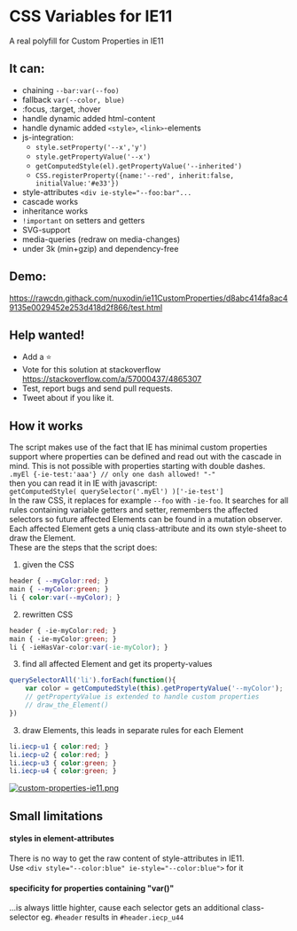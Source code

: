 # CSS Variables for IE11
A real polyfill for Custom Properties in IE11


## It can:
- chaining `--bar:var(--foo)`
- fallback `var(--color, blue)`
- :focus, :target, :hover
- handle dynamic added html-content
- handle dynamic added `<style>`, `<link>`-elements
- js-integration:
    - `style.setProperty('--x','y')`
    - `style.getPropertyValue('--x')`
    - `getComputedStyle(el).getPropertyValue('--inherited')`
    - `CSS.registerProperty({name:'--red', inherit:false, initialValue:'#e33'})`
- style-attributes `<div ie-style="--foo:bar"...`
- cascade works
- inheritance works
- `!important` on setters and getters
- SVG-support
- media-queries (redraw on media-changes)
- under 3k (min+gzip) and dependency-free

## Demo:
https://rawcdn.githack.com/nuxodin/ie11CustomProperties/d8abc414fa8ac49135e0029452e253d418d2f866/test.html

## Help wanted!
- Add a ⭐️  
- Vote for this solution at stackoverflow https://stackoverflow.com/a/57000437/4865307  
- Test, report bugs and send pull requests.  
- Tweet about if you like it.  

## How it works
The script makes use of the fact that IE has minimal custom properties support where properties can be defined and read out with the cascade in mind. This is not possible with properties starting with double dashes.  
`.myEl {-ie-test:'aaa'} // only one dash allowed! "-"`  
then you can read it in IE with javascript:  
`getComputedStyle( querySelector('.myEl') )['-ie-test']`  
In the raw CSS, it replaces for example `--foo` with `-ie-foo`.
It searches for all rules containing variable getters and setter, remembers the affected selectors so future affected Elements can be found in a mutation observer.
Each affected Element gets a uniq class-attribute and its own style-sheet to draw the Element.  
These are the steps that the script does:  
1. given the CSS  
```css
header { --myColor:red; }  
main { --myColor:green; }  
li { color:var(--myColor); }
```
2. rewritten CSS  
```css
header { -ie-myColor:red; }  
main { -ie-myColor:green; }  
li { -ieHasVar-color:var(-ie-myColor); }
```
3. find all affected Element and get its property-values
```js
querySelectorAll('li').forEach(function(){
    var color = getComputedStyle(this).getPropertyValue('--myColor');
    // getPropertyValue is extended to handle custom properties
    // draw_the_Element()
})
```
3. draw Elements, this leads in separate rules for each Element
```css
li.iecp-u1 { color:red; }
li.iecp-u2 { color:red; }
li.iecp-u3 { color:green; }
li.iecp-u4 { color:green; }
```
[![custom-properties-ie11.png](https://i.postimg.cc/bryMt02N/custom-properties-ie11.png)](https://postimg.cc/gX7N9ZDf)


## Small limitations
#### styles in element-attributes
There is no way to get the raw content of style-attributes in IE11.  
Use `<div style="--color:blue" ie-style="--color:blue">` for it

#### specificity for properties containing "var()"
...is always little highter, cause each selector gets an additional class-selector
eg. `#header` results in `#header.iecp_u44`

